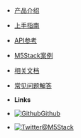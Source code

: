 - [产品介绍](zh_CN/)
- [上手指南](zh_CN/qs)
- [API参考](zh_CN/api)
- [M5Stack案例](zh_CN/case)
- [相关文档](zh_CN/related_documents)
- [常见问题解答](zh_CN/faq)


- **Links**
- [![Github](https://icongram.jgog.in/simple/github.svg?color=808080&size=16)Github](https://github.com/m5stack)
- [![Twitter](https://icongram.jgog.in/simple/twitter.svg?colored&size=16)@M5Stack](http://twitter.com/M5Stack)
